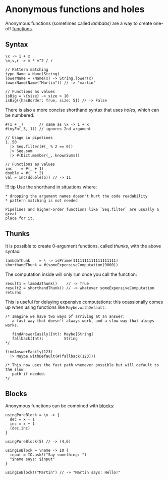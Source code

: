 # Anonymous functions and holes

Anonymous functions (sometimes called _lambdas_) are a way to create one-off [functions](/reference/fns/).

## Syntax

``` cara title="Anonymous functions (lambdas)"
\x -> 1 + x
\m,v,r -> m * v^2 / r

// Pattern matching
type Name = Name(String)
lowerName = \Name(x) -> String.lower(x)
lowerName(Name("Martin")) // -> "martin"

// Functions as values
isBig = \{size} -> size > 10
isBig({hasBorder: True, size: 5}) // -> False

```

There is also a more concise shorthand syntax that uses _holes_, which can be numbered:

``` cara title="Shorthand"
#(1 + _)       // same as \x -> 1 + x
#(myFn(_3,_1)) // ignores 2nd argument

// Usage in pipelines
1..50
  |> Seq.filter(#(_ % 2 == 0))
  |> Seq.sum
  |> #(Dict.member(_, knownSums))

// Functions as values
inc    = #(_ + 1)
double = #(_ * 2)
val = inc(double(5)) // -> 11
```

!!! tip
    Use the shorthand in situations where:

    * dropping the argument names doesn't hurt the code readability
    * pattern matching is not needed

    Pipelines and higher-order functions like `Seq.filter` are usually a great
    place for it.

## Thunks

It is possible to create 0-argument functions, called _thunks_, with the above syntax:

``` cara title="Thunks"
lambdaThunk    = \ -> isPrime(1111111111111111111)
shorthandThunk = #(someExpensiveComputation(9000))
```

The computation inside will only run once you call the function:

``` cara title="Evaluating a thunk"
result1 = lambdaThunk()    // -> True
result2 = shorthandThunk() // -> whatever someExpensiveComputation returns
```

This is useful for delaying expensive computations: this ocassionally comes up when using functions like `Maybe.withDefault`:

``` cara title="Usage"
/* Imagine we have two ways of arriving at an answer:
   a fast way that doesn't always work, and a slow way that always works.

   findAnswerEasily(Int): Maybe[String]
   fallback(Int):         String
*/

findAnswerEasily(123)
  |> Maybe.withDefault(#(fallback(123)))

/* This now uses the fast path whenever possible but will default to the slow
   path if needed.
*/
```

## Blocks

Anonymous functions can be combined with
[blocks](/reference/statements-and-blocks/):

``` cara title="Blocks"
usingPureBlock = \x -> {
  dec = x - 1
  inc = x + 1
  (dec,inc)
}

usingPureBlock(5) // -> (4,6)

usingIoBlock = \name -> IO {
  input = IO.ask!("Say something: ")
  "$name says: $input"
}

usingIoBlock!("Martin") // -> "Martin says: Hello!"
```
